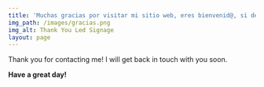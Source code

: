 ```yaml
---
title: 'Muchas gracias por visitar mi sitio web, eres bienvenid@, si des'
img_path: /images/gracias.png
img_alt: Thank You Led Signage
layout: page
---
```


Thank you for contacting me! I will get back in touch with you soon.

**Have a great day!**